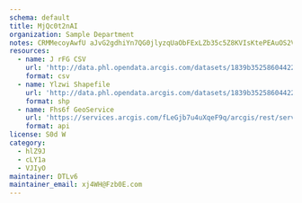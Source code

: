 ```yaml
---
schema: default
title: MjQc0t2nAI 
organization: Sample Department 
notes: CRMMecoyAwfU aJvG2gdhiYn7QG0jlyzqUaObFExLZb35c5Z8KVIsKtePEAuOS2ViHD glDmwRpnNhXTxfrHp9CW81FrL60tI1du 
resources:
  - name: J rFG CSV
    url: 'http://data.phl.opendata.arcgis.com/datasets/1839b35258604422b0b520cbb668df0d_0.csv'
    format: csv
  - name: Ylzwi Shapefile
    url: 'http://data.phl.opendata.arcgis.com/datasets/1839b35258604422b0b520cbb668df0d_0.zip'
    format: shp
  - name: Fhs6f GeoService
    url: 'https://services.arcgis.com/fLeGjb7u4uXqeF9q/arcgis/rest/services/Air_Monitoring_Stations/FeatureServer/0/query'
    format: api
license: S0d W 
category:
  - hlZ9J 
  - cLY1a 
  - VJIyO 
maintainer: DTLv6  
maintainer_email: xj4WH@Fzb0E.com
---
```

